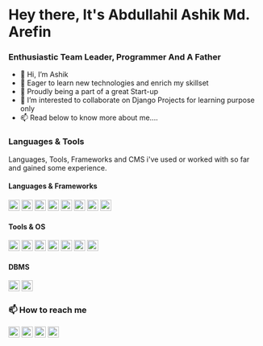 # Hey there, It's Abdullahil Ashik Md. Arefin

### Enthusiastic Team Leader, Programmer And A Father
- 👋 Hi, I’m Ashik
- 👀 Eager to learn new technologies and enrich my skillset
- 🌱 Proudly being a part of a great Start-up
- 💞️ I’m interested to collaborate on Django Projects for learning purpose only
- 📫 Read below to know more about me....

### Languages & Tools
Languages, Tools, Frameworks and CMS i've used or worked with so far and gained some experience.

#### Languages & Frameworks

<img width="22px" src="https://simpleicons.org/icons/php.svg"/> 
<img width="22px" src="https://simpleicons.org/icons/laravel.svg" style="color:#FF2D20"/> 
<img src="https://simpleicons.org/icons/javascript.svg" width="22px"> 
<img src="https://simpleicons.org/icons/flutter.svg" width="22px"> 
<img src="https://simpleicons.org/icons/python.svg" width="22px"> 
<img width="22px" src="https://simpleicons.org/icons/codeigniter.svg" /> 
<img width="22px" src="https://simpleicons.org/icons/angular.svg" /> 
<img width="22px" src="https://simpleicons.org/icons/angularjs.svg"/> 

#### Tools & OS

<img width="22px" src="https://simpleicons.org/icons/pycharm.svg" /> <img width="22px" src="https://simpleicons.org/icons/adobephotoshop.svg"/> <img width="22px" src="https://simpleicons.org/icons/androidstudio.svg"/> <img width="22px" src="https://simpleicons.org/icons/ubuntu.svg" /> <img width="22px" src="https://simpleicons.org/icons/kalilinux.svg"/> <img width="22px" src="https://simpleicons.org/icons/adobepremierepro.svg" /> <img width="22px" src="https://simpleicons.org/icons/obsstudio.svg"/>

#### DBMS

 <img width="22px" src="https://simpleicons.org/icons/mysql.svg" /> <img width="22px" src="https://simpleicons.org/icons/sqlite.svg" />  

### 📫 How to reach me
[<img src="https://cdn.jsdelivr.net/npm/simple-icons@v6/icons/instagram.svg" width="22px"/>](https://www.instagram.com/abdullahil_ashik/) 
[<img src="https://cdn.jsdelivr.net/npm/simple-icons@v6/icons/linkedin.svg" width="22px"/>](https://www.linkedin.com/in/abdullahil-ashik-arefin-225802165/) 
[<img src="https://cdn.jsdelivr.net/npm/simple-icons@v6/icons/facebook.svg" width="22px"/>](https://www.facebook.com/abdullah.ashik.arefin/) 
[<img src="https://cdn.jsdelivr.net/npm/simple-icons@v6/icons/github.svg" width="22px"/>](https://github.com/abdullahilashik/)

<!---
abdullahilashik/abdullahilashik is a ✨ special ✨ repository because its `README.md` (this file) appears on your GitHub profile.
You can click the Preview link to take a look at your changes.
https://simpleicons.org/
--->
